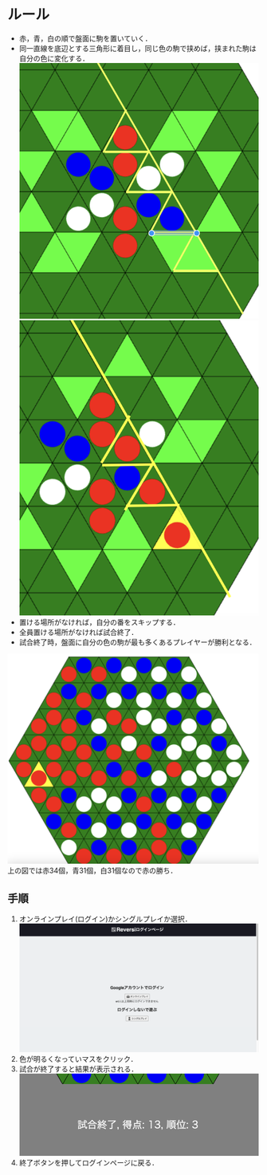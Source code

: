 # ルール

- 赤，青，白の順で盤面に駒を置いていく．
- 同一直線を底辺とする三角形に着目し，同じ色の駒で挟めば，挟まれた駒は自分の色に変化する．
![](./resource/example_03.png)
![](./resource/example_04.png)
- 置ける場所がなければ，自分の番をスキップする．
- 全員置ける場所がなければ試合終了．
- 試合終了時，盤面に自分の色の駒が最も多くあるプレイヤーが勝利となる．

![](./resource/result.png)
上の図では赤34個，青31個，白31個なので赤の勝ち．

## 手順

1. オンラインプレイ(ログイン)かシングルプレイか選択．
![](./resource/login_page.png)
2. 色が明るくなっていマスをクリック．
3. 試合が終了すると結果が表示される．
![](./resource/result_message.png)
4. 終了ボタンを押してログインページに戻る．
